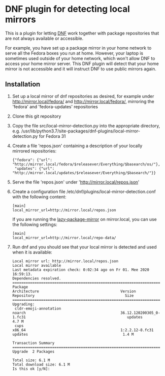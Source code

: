 # DNF plugin for detecting local mirrors

This is a plugin for letting [DNF](https://github.com/rpm-software-management/dnf) work together with package repositories that are not always available or accessible.

For example, you have set up a package mirror in your home network to serve all the Fedora boxes you run at home. However, your laptop is sometimes used outside of your home network, which won't allow DNF to access your home mirror server. This DNF plugin will detect that your home mirror is not accessible and it will instruct DNF to use public mirrors again.

## Installation

1. Set up a local mirror of dnf repositories as desired, for example under http://mirror.local/fedora/ and http://mirror.local/fedora/, mirroring the 'fedora' and 'fedora-updates' repositories
2. Clone this git repository
3. Copy the file src/local-mirror-detection.py into the appropriate directory, e.g. /usr/lib/python3.7/site-packages/dnf-plugins/local-mirror-detection.py for Fedora 31

4. Create a file 'repos.json' containing a description of your locally mirrored repositories:
   ```
   {"fedora": {"url": "http://mirror.local/fedora/$releasever/Everything/$basearch/os/"},
    "updates": {"url": "http://mirror.local/updates/$releasever/Everything/$basearch/"}}
   ```
5. Serve the file 'repos.json' under 'http://mirror.local/repos.json'
6. Create a configuration file /etc/dnf/plugins/local-mirror-detection.conf with the following content:
   ```
   [main]
   local_mirror_url=http://mirror.local/repos.json
   ```
   If you are running the [lazy-package-mirror](https://github.com/michel-ludwig/lazy-package-mirror/) on mirror.local, you can use the following settings:
   ```
   [main]
   local_mirror_url=http://mirror.local/repo-data/
   ```
7. Run dnf and you should see that your local mirror is detected and used when it is available:
   ```
   Local mirror url: http://mirror.local/repos.json
   Local mirror available
   Last metadata expiration check: 0:02:34 ago on Fr 01. Mee 2020 16:59:13.
   Dependencies resolved.
   ===================================================================================================================================================================================================================================================
   Package                                                            Architecture                                     Version                                                               Repository                                         Size
   ===================================================================================================================================================================================================================================================
   Upgrading:
    cldr-emoji-annotation                                              noarch                                           36.12.120200305_0-1.fc31                                              updates                                           4.7 M
    cups                                                               x86_64                                           1:2.2.12-8.fc31                                                       updates                                           1.4 M

   Transaction Summary
   ===================================================================================================================================================================================================================================================
   Upgrade  2 Packages

   Total size: 6.1 M
   Total download size: 6.1 M
   Is this ok [y/N]: 
   ```
